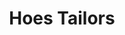 ---
address: Geesterweg 20
title: Hoes Tailors
city: Alkmaar
zip: 1815 CS
country: Netherlands
lat: 52.635087
lng: 4.739889
phone: 072 511 11 82
email: invoices@hoestailors.nl
url: 
---